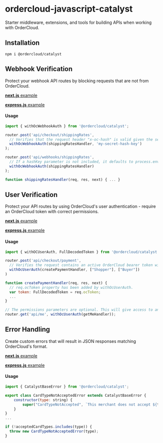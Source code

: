 # ordercloud-javascript-catalyst
Starter middleware, extensions, and tools for building APIs when working with OrderCloud.

## Installation
```
npm i @ordercloud/catalyst
```

## Webhook Verification
Protect your webhook API routes by blocking requests that are not from OrderCloud. 

[**next.js** example](./examples/next-js/pages/api/checkout/ordercalculate.ts#L8)  

[**express.js** example](./examples/express-js/src/checkoutIntegrationRoutes.ts#L14)

#### Usage

```js
import { withOcWebhookAuth } from '@ordercloud/catalyst';

router.post('api/checkout/shippingRates', 
  // Verifies that the request header "x-oc-hash" is valid given the secret key.
  withOcWebhookAuth(shippingRatesHandler, 'my-secret-hash-key')
);

router.post('api/webhooks/shippingRates', 
  // If a hashKey parameter is not included, it defaults to process.env.OC_WEBHOOK_HASH_KEY. 
  withOcWebhookAuth(shippingRatesHandler)
);

function shippingRatesHandler(req, res, next) { ... }
```

## User Verification

Protect your API routes by using OrderCloud's user authentication - require an OrderCloud token with correct permissions. 

[**next.js** example](./examples/next-js/pages/api/user.ts#L14)  

[**express.js** example](./examples/express-js/src/getUser.ts#L10)

#### Usage 

```js
import { withOCUserAuth, FullDecodedToken } from '@ordercloud/catalyst';

router.post('api/checkout/payment',
  // Verifies the request contains an active OrderCloud bearer token with the "Shopper" role and user type "Buyer".
  withOcUserAuth(createPaymentHandler, ["Shopper"], ["Buyer"])
)

function createPaymentHandler(req, res, next) { 
  // req.ocToken property has been added by withOcUserAuth.
  var token: FullDecodedToken = req.ocToken;
  ...
}

// The permissions parameters are optional. This will give access to any active OC token. Not recommended for most routes.
router.get('api/me', withOcUserAuth(getMeHandler));
```

## Error Handling
Create custom errors that will result in JSON responses matching OrderCloud's format. 

[**next.js** example](./examples/next-js/pages/api/checkout/ordercalculate.ts#L8)  

[**express.js** example](./examples/express-js/src/app.ts#L33)

#### Usage

```js
import { CatalystBaseError } from '@ordercloud/catalyst';

export class CardTypeNotAcceptedError extends CatalystBaseError {
    constructor(type: string) {
        super("CardTypeNotAccepted", `This merchant does not accept ${type} type credit cards`, 400)
    }
}
...

if (!acceptedCardTypes.includes(type)) {
  throw new CardTypeNotAcceptedError(type);
}
```



